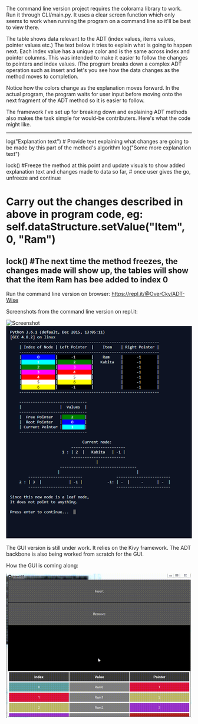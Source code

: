 The command line version project requires the colorama library to work.
Run it through CLI/main.py. It uses a clear screen function which 
only seems to work when running the program on a command line so it'll be best to 
view there.

The table shows data relevant to the ADT (index values, items values, pointer values etc.)
The text below it tries to explain what is going to happen next. 
Each index value has a unique color and is the same across index and pointer columns. 
This was intended to make it easier to follow the changes to pointers and index values.
IThe program breaks down a complex ADT operation
such as insert and let's you see how the data changes as the method moves to completion.

Notice how the colors change as the explanation moves forward.
In the actual program, the program waits for user input before moving onto the next fragment of the 
ADT method so it is easier to follow.

The framework I've set up for breaking down and explaining ADT methods also makes the task
simple for would-be contributers. Here's what the code might like.

-----------------------
log("Explanation text") # Provide text explaining what changes are going to be made by this part of the method's algorithm
log("Some more explanation text")

lock() #Freeze the method at this point and update visuals to show added explanation text and changes made to data so far, 
       # once user gives the go, unfreeze and continue
# Carry out the changes described in above in program code, eg: self.dataStructure.setValue("Item", 0, "Ram")
lock() #The next time the method freezes, the changes made will show up, the tables will show that the item Ram has bee added to index 0
-----------------------

Run the command line version on browser: https://repl.it/@OverCky/ADT-Wise

Screenshots from the command line version on repl.it:

![Screenshot](ADTWIse.gif)
![Screenshot](Screenshot1.PNG)

The GUI version is still under work. It relies on the Kivy framework.
The ADT backbone is also being worked from scratch for the GUI.

How the GUI is coming along:

![Screenshot](GUI.gif)
